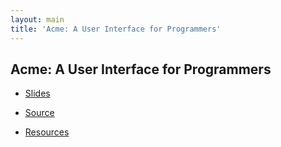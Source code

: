 ```yaml
---
layout: main
title: 'Acme: A User Interface for Programmers'
---
```


## Acme: A User Interface for Programmers

* [Slides](output/Acme-A-User-Interface-for-Programmers.html)

* [Source](https://github.com/goozbach-presentation/Acme-A-User-Interface-for-Programmers)

* [Resources](resources.html)



